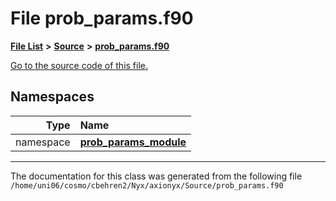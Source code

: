
# File prob\_params.f90


[**File List**](files.md) **>** [**Source**](dir_74389ed8173ad57b461b9d623a1f3867.md) **>** [**prob\_params.f90**](prob__params_8f90.md)

[Go to the source code of this file.](prob__params_8f90_source.md)












## Namespaces

| Type | Name |
| ---: | :--- |
| namespace | [**prob\_params\_module**](namespaceprob__params__module.md) <br> |















------------------------------
The documentation for this class was generated from the following file `/home/uni06/cosmo/cbehren2/Nyx/axionyx/Source/prob_params.f90`